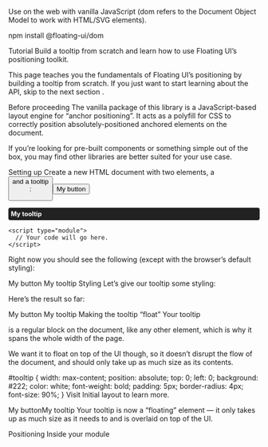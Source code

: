 Use on the 
web
 with vanilla JavaScript (dom refers to the 
Document Object Model
 to work with HTML/SVG elements).

npm install @floating-ui/dom

Tutorial
Build a tooltip from scratch and learn how to use Floating UI’s positioning toolkit.

This page teaches you the fundamentals of Floating UI’s positioning by building a tooltip from scratch. If you just want to start learning about the API, skip to the 
next section
.

Before proceeding
The vanilla package of this library is a JavaScript-based layout engine for “anchor positioning”. It acts as a polyfill for CSS to correctly position absolutely-positioned anchored elements on the document.

If you’re looking for pre-built components or something simple out of the box, you may find other libraries are better suited for your use case.

Setting up
Create a new HTML document with two elements, a <button> and a tooltip <div>:

<!doctype html>
<html>
  <head>
    <title>Floating UI Tutorial</title>
  </head>
  <body>
    <button id="button" aria-describedby="tooltip">
      My button
    </button>
    <div id="tooltip" role="tooltip">My tooltip</div>
 
    <script type="module">
      // Your code will go here.
    </script>
  </body>
</html>
Right now you should see the following (except with the browser’s default styling):

My button
My tooltip
Styling
Let’s give our tooltip some styling:

<!doctype html>
<html>
  <head>
    <title>Floating UI Tutorial</title>
    <style>
      #tooltip {
        background: #222;
        color: white;
        font-weight: bold;
        padding: 5px;
        border-radius: 4px;
        font-size: 90%;
      }
    </style>
  </head>
  <body>
    <!-- ... -->
  </body>
</html>
Here’s the result so far:

My button
My tooltip
Making the tooltip “float”
Your tooltip <div> is a regular block on the document, like any other element, which is why it spans the whole width of the page.

We want it to float on top of the UI though, so it doesn’t disrupt the flow of the document, and should only take up as much size as its contents.

#tooltip {
  width: max-content;
  position: absolute;
  top: 0;
  left: 0;
  background: #222;
  color: white;
  font-weight: bold;
  padding: 5px;
  border-radius: 4px;
  font-size: 90%;
}
Visit 
Initial layout
 to learn more.

My buttonMy tooltip
Your tooltip is now a “floating” element — it only takes up as much size as it needs to and is overlaid on top of the UI.

Positioning
Inside your module <script> tag, add the following code:

Play on CodeSandbox

import {computePosition} from 'https://cdn.jsdelivr.net/npm/@floating-ui/dom@1.7.2/+esm';
 
const button = document.querySelector('#button');
const tooltip = document.querySelector('#tooltip');
 
computePosition(button, tooltip).then(({x, y}) => {
  Object.assign(tooltip.style, {
    left: `${x}px`,
    top: `${y}px`,
  });
});
Above, we call computePosition() with the button and tooltip elements as arguments.

It returns a Promise, so we use the .then() method which passes in the calculated x and y coordinates for us, which we use to assign left and top styles to the tooltip.

Our tooltip is now centered underneath the button:

My buttonMy tooltip
Placements
The default placement is 'bottom', but you probably want to place the tooltip anywhere relative to the button. For this, Floating UI has the placement option, passed into the options object as a third argument:

import {computePosition} from 'https://cdn.jsdelivr.net/npm/@floating-ui/dom@1.7.2/+esm';
 
const button = document.querySelector('#button');
const tooltip = document.querySelector('#tooltip');
 
computePosition(button, tooltip, {
  placement: 'right',
}).then(({x, y}) => {
  Object.assign(tooltip.style, {
    left: `${x}px`,
    top: `${y}px`,
  });
});
My buttonMy tooltip
The available base placements are 'top', 'right', 'bottom', 'left'.

Each of these base placements has an alignment in the form -start and -end. For example, 'right-start', or 'bottom-end'. These allow you to align the tooltip to the edges of the button, rather than centering it.

Our first problem
These placements are a useful feature themselves, but they don’t offer much that couldn’t be achieved with raw CSS tricks. Which brings us to our first problem: what happens if we use a 'top' placement?

My buttonMy tooltip
We can’t read the tooltip text because the button happens to be close to the document boundary. In this case, you could use the 'bottom' placement, instead of 'top'. Again, you could just use CSS for this, although it may become unwieldy and require extra parent wrapper tags.

Needing to manually handle this for every single tooltip you add in an application can be cumbersome. This is especially true when you want to apply a tooltip or popover to an element anywhere on the page at a whim, and have its position “just work” for any screen size or location, without needing to adjust anything.

This is why you can let Floating UI handle it for you automatically with the adoption of “middleware”.

Middleware
Middleware are how every single feature beyond the basic placement positioning is implemented.

A middleware is a piece of code which runs between the call of computePosition() and its eventual return, to modify or provide data to the consumer.

flip() modifies the coordinates for us such that it uses the 'bottom' placement automatically without us needing to explicitly specify it.

import {
  computePosition,
  flip,
} from 'https://cdn.jsdelivr.net/npm/@floating-ui/dom@1.7.2/+esm';
 
const button = document.querySelector('#button');
const tooltip = document.querySelector('#tooltip');
 
computePosition(button, tooltip, {
  placement: 'top',
  middleware: [flip()],
}).then(({x, y}) => {
  Object.assign(tooltip.style, {
    left: `${x}px`,
    top: `${y}px`,
  });
});
Now, even though we’ve set placement to 'top', the tooltip flips to the bottom automatically for us if it can’t fit on the top. No need to adjust anything manually.

My buttonMy tooltip
Importantly, it will continue to use the 'top' placement at all times if it can, and only fallback to 'bottom' if it has to.

Shift middleware
Now, what if we wanted to have more content inside the tooltip?

<div id="tooltip" role="tooltip">
  My tooltip with more content
</div>
My buttonMy tooltip with more content
Oh no, we now have the same problem as before, but on the opposite axis (x instead of y). Because it’s centered beneath the button, and the tooltip happens to be wider than the button, it ends up overflowing the viewport edge.

To solve this problem, we have the shift() middleware:

import {
  computePosition,
  flip,
  shift,
} from 'https://cdn.jsdelivr.net/npm/@floating-ui/dom@1.7.2/+esm';
 
const button = document.querySelector('#button');
const tooltip = document.querySelector('#tooltip');
 
computePosition(button, tooltip, {
  placement: 'top',
  middleware: [flip(), shift()],
}).then(({x, y}) => {
  Object.assign(tooltip.style, {
    left: `${x}px`,
    top: `${y}px`,
  });
});
My buttonMy tooltip with more content
Now, we can read all the text because the shift() middleware shifted the tooltip from its bottom centered placement until it was fully in view.

As you can see, the tooltip lies fully flush with the edge of the document boundary. To add some whitespace, or padding, the shift() middleware accepts an options object:

import {
  computePosition,
  flip,
  shift,
} from 'https://cdn.jsdelivr.net/npm/@floating-ui/dom@1.7.2/+esm';
 
const button = document.querySelector('#button');
const tooltip = document.querySelector('#tooltip');
 
computePosition(button, tooltip, {
  placement: 'top',
  middleware: [flip(), shift({padding: 5})],
}).then(({x, y}) => {
  Object.assign(tooltip.style, {
    left: `${x}px`,
    top: `${y}px`,
  });
});
My buttonMy tooltip with more content
Now there’s 5px of breathing room between the tooltip and the edge of the boundary.

Offset middleware
We probably also don’t want the tooltip to lie flush with the button element. For this, we have the offset() middleware:

import {
  computePosition,
  flip,
  shift,
  offset,
} from 'https://cdn.jsdelivr.net/npm/@floating-ui/dom@1.7.2/+esm';
 
const button = document.querySelector('#button');
const tooltip = document.querySelector('#tooltip');
 
computePosition(button, tooltip, {
  placement: 'top',
  middleware: [offset(6), flip(), shift({padding: 5})],
}).then(({x, y}) => {
  Object.assign(tooltip.style, {
    left: `${x}px`,
    top: `${y}px`,
  });
});
This will displace the tooltip 6px from the reference element:

My buttonMy tooltip with more content
Note
Notice that we put offset() at the start of the array, rather than at the end? Middleware behavior is dependent on order. Each middleware returns new coordinates which middleware later in the array will use. The offset() middleware is one that should be before most other ones, because they should modify their coordinates based on the offset ones.

Arrow middleware
Most tooltips have an arrow (or triangle / caret) which points toward the button. For this, we have the arrow() middleware, but we first need to add a new element inside of our tooltip:

<div id="tooltip" role="tooltip">
  My tooltip with more content
  <div id="arrow"></div>
</div>
Then style it:

#arrow {
  position: absolute;
  background: #222;
  width: 8px;
  height: 8px;
  transform: rotate(45deg);
}
Then pass the arrow element into the arrow() middleware:

import {
  computePosition,
  flip,
  shift,
  offset,
  arrow,
} from 'https://cdn.jsdelivr.net/npm/@floating-ui/dom@1.7.2/+esm';
 
const button = document.querySelector('#button');
const tooltip = document.querySelector('#tooltip');
const arrowElement = document.querySelector('#arrow');
 
computePosition(button, tooltip, {
  placement: 'top',
  middleware: [
    offset(6),
    flip(),
    shift({padding: 5}),
    arrow({element: arrowElement}),
  ],
}).then(({x, y}) => {
  Object.assign(tooltip.style, {
    left: `${x}px`,
    top: `${y}px`,
  });
});
Now we need to add dynamic styles to the arrow element. Unlike other middleware, the arrow() middleware doesn’t modify the main x and y coordinates. Instead, it provides data for us to use. We can access this piece of information provided via middlewareData.

This contains an arrow object, referring to the name of the arrow() middleware we used:

computePosition(button, tooltip, {
  placement: 'top',
  middleware: [
    offset(6),
    flip(),
    shift({padding: 5}),
    arrow({element: arrowElement}),
  ],
}).then(({x, y, placement, middlewareData}) => {
  Object.assign(tooltip.style, {
    left: `${x}px`,
    top: `${y}px`,
  });
 
  // Accessing the data
  const {x: arrowX, y: arrowY} = middlewareData.arrow;
});
We now want to use this data to apply the styles.

computePosition(button, tooltip, {
  placement: 'top',
  middleware: [
    offset(6),
    flip(),
    shift({padding: 5}),
    arrow({element: arrowElement}),
  ],
}).then(({x, y, placement, middlewareData}) => {
  Object.assign(tooltip.style, {
    left: `${x}px`,
    top: `${y}px`,
  });
 
  // Accessing the data
  const {x: arrowX, y: arrowY} = middlewareData.arrow;
 
  const staticSide = {
    top: 'bottom',
    right: 'left',
    bottom: 'top',
    left: 'right',
  }[placement.split('-')[0]];
 
  Object.assign(arrowElement.style, {
    left: arrowX != null ? `${arrowX}px` : '',
    top: arrowY != null ? `${arrowY}px` : '',
    right: '',
    bottom: '',
    [staticSide]: '-4px',
  });
});
The styles above will handle the arrow’s position for all placements.

x is the x-axis offset, only existing if the placement is vertical ('top' or 'bottom').
y is the y-axis offset, only existing if the placement is horizontal ('right' or 'left').
staticSide depends on the placement that gets chosen. For instance, if the placement is 'bottom', then we want the arrow to be positioned 4px outside of the top of the tooltip (so we use a negative number).

The reason we use .split('-')[0] is to also handle aligned placements, like 'top-start' rather than only 'top'.

My buttonMy tooltip with more content
Functionality
Now that the tooltip has everything positioned, we can add user interactions that will show the tooltip when hovering or focusing the button.

#tooltip {
  display: none;
  width: max-content;
  position: absolute;
  top: 0;
  left: 0;
  background: #222;
  color: white;
  font-weight: bold;
  padding: 5px;
  border-radius: 4px;
  font-size: 90%;
}
function update() {
  computePosition(button, tooltip, {
    // ... options ...
  }).then(({x, y, placement, middlewareData}) => {
    // ... positioning logic ...
  });
}
 
function showTooltip() {
  tooltip.style.display = 'block';
  update();
}
 
function hideTooltip() {
  tooltip.style.display = '';
}
 
[
  ['mouseenter', showTooltip],
  ['mouseleave', hideTooltip],
  ['focus', showTooltip],
  ['blur', hideTooltip],
].forEach(([event, listener]) => {
  button.addEventListener(event, listener);
});
Try hovering or focusing the button:

My button
Misc
To keep the tooltip anchored to the button while scrolling or resizing, you’ll want to use the 
autoUpdate
 utility.

As for animations, this is up to you to explore when crafting your floating elements!

Complete
You’ve now created a basic accessible tooltip using Floating UI.